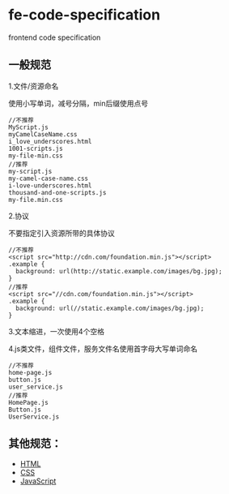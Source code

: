 # fe-code-specification
frontend code specification

## 一般规范

1.文件/资源命名

使用小写单词，减号分隔，min后缀使用点号
```
//不推荐
MyScript.js
myCamelCaseName.css
i_love_underscores.html
1001-scripts.js
my-file-min.css
//推荐
my-script.js
my-camel-case-name.css
i-love-underscores.html
thousand-and-one-scripts.js
my-file.min.css
```

2.协议

不要指定引入资源所带的具体协议
```
//不推荐
<script src="http://cdn.com/foundation.min.js"></script>
.example {
  background: url(http://static.example.com/images/bg.jpg);
}
//推荐
<script src="//cdn.com/foundation.min.js"></script>
.example {
  background: url(//static.example.com/images/bg.jpg);
}
```

3.文本缩进，一次使用4个空格 

4.js类文件，组件文件，服务文件名使用首字母大写单词命名
```
//不推荐
home-page.js
button.js
user_service.js
//推荐
HomePage.js
Button.js
UserService.js
```

## 其他规范：
- [HTML](HTML.md)
- [CSS](CSS.md)
- [JavaScript](JavaScript.md)










